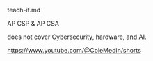 teach-it.md

AP CSP & AP CSA

does not cover Cybersecurity, hardware, and AI.

https://www.youtube.com/@ColeMedin/shorts